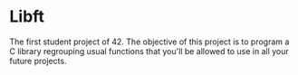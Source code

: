 # Libft
The first student project of 42. The objective of this project is to program a C library regrouping usual functions that you'll be allowed to use in all your future projects.
